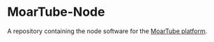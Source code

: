 # MoarTube-Node
A repository containing the node software for the [MoarTube platform](http://www.moartube.com).
